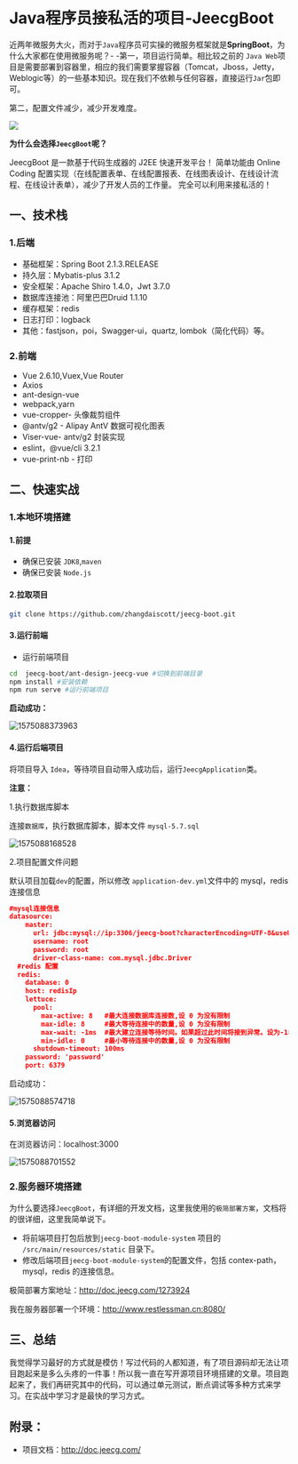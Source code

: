# Java程序员接私活的项目-JeecgBoot

近两年微服务大火，而对于`Java`程序员可实操的微服务框架就是**SpringBoot**，为什么大家都在使用微服务呢？- -第一，项目运行简单。相比较之前的 `Java Web`项目是需要部署到容器里，相应的我们需要掌握容器（Tomcat，Jboss，Jetty，Weblogic等）的一些基本知识。现在我们不依赖与任何容器，直接运行`Jar`包即可。

第二，配置文件减少，减少开发难度。

![](.\Java程序员接私活的项目-Jeecg\jeecg.png)

**为什么会选择`JeecgBoot`呢？**

JeecgBoot 是一款基于代码生成器的 J2EE 快速开发平台！ 简单功能由 Online Coding 配置实现（在线配置表单、在线配置报表、在线图表设计、在线设计流程、在线设计表单），减少了开发人员的工作量。 完全可以利用来接私活的！

## 一、技术栈

### 1.后端

- 基础框架：Spring Boot 2.1.3.RELEASE 
- 持久层：Mybatis-plus 3.1.2 
- 安全框架：Apache Shiro 1.4.0，Jwt 3.7.0 
- 数据库连接池：阿里巴巴Druid 1.1.10
- 缓存框架：redis
- 日志打印：logback
- 其他：fastjson，poi，Swagger-ui，quartz, lombok（简化代码）等。

### 2.前端

- Vue 2.6.10,Vuex,Vue Router
- Axios
- ant-design-vue
- webpack,yarn
- vue-cropper- 头像裁剪组件
- @antv/g2 - Alipay AntV 数据可视化图表
- Viser-vue- antv/g2 封装实现
- eslint，@vue/cli 3.2.1
- vue-print-nb - 打印



## 二、快速实战

### 1.本地环境搭建

#### 1.前提

- 确保已安装 `JDK8`,`maven`
- 确保已安装 `Node.js`

#### 2.拉取项目

```bash
git clone https://github.com/zhangdaiscott/jeecg-boot.git 
```

#### 3.运行前端

- 运行前端项目

```bash
cd  jeecg-boot/ant-design-jeecg-vue #切换到前端目录
npm install #安装依赖
npm run serve #运行前端项目
```

**启动成功：**

![1575088373963](.\Java程序员接私活的项目-Jeecg\1575088373963.png)

#### 4.运行后端项目

将项目导入 `Idea`，等待项目自动带入成功后，运行`JeecgApplication`类。

**注意：**

1.执行数据库脚本 

连接`数据库`，执行数据库脚本，脚本文件 `mysql-5.7.sql`

![1575088168528](.\Java程序员接私活的项目-Jeecg\1575088168528.png)

2.项目配置文件问题

默认项目加载`dev`的配置，所以修改 `application-dev.yml`文件中的 mysql，redis 连接信息

```json
#mysql连接信息    
datasource:
	master:
	  url: jdbc:mysql://ip:3306/jeecg-boot?characterEncoding=UTF-8&useUnicode=true&useSSL=false
	  username: root
	  password: root
	  driver-class-name: com.mysql.jdbc.Driver
  #redis 配置
  redis:
    database: 0
    host: redisIp
    lettuce:
      pool:
        max-active: 8   #最大连接数据库连接数,设 0 为没有限制
        max-idle: 8     #最大等待连接中的数量,设 0 为没有限制
        max-wait: -1ms  #最大建立连接等待时间。如果超过此时间将接到异常。设为-1表示无限制。
        min-idle: 0     #最小等待连接中的数量,设 0 为没有限制
      shutdown-timeout: 100ms
    password: 'password'
    port: 6379
```

启动成功：

![1575088574718](.\Java程序员接私活的项目-Jeecg\1575088574718.png)



#### 5.浏览器访问

在浏览器访问：localhost:3000

![1575088701552](.\Java程序员接私活的项目-Jeecg\1575088701552.png)

### 2.服务器环境搭建

为什么要选择`JeecgBoot`，有详细的开发文档，这里我使用的`极简部署方案`，文档将的很详细，这里我简单说下。

- 将前端项目打包后放到`jeecg-boot-module-system` 项目的 `/src/main/resources/static` 目录下。 
- 修改后端项目`jeecg-boot-module-system`的配置文件，包括 contex-path，mysql，redis 的连接信息。

极简部署方案地址：<http://doc.jeecg.com/1273924> 

我在服务器部署一个环境：<http://www.restlessman.cn:8080/> 

## 三、总结

我觉得学习最好的方式就是模仿！写过代码的人都知道，有了项目源码却无法让项目跑起来是多么头疼的一件事！所以我一直在写开源项目环境搭建的文章。项目跑起来了，我们再研究其中的代码，可以通过单元测试，断点调试等多种方式来学习。在实战中学习才是最快的学习方式。

## 附录：

- 项目文档：<http://doc.jeecg.com/> 